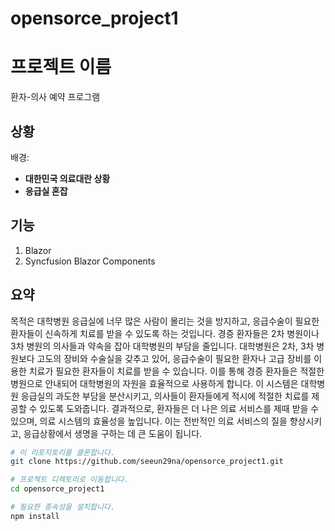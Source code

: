 ﻿# opensorce_project1

# 프로젝트 이름
환자-의사 예약 프로그램 

## 상황
배경:
- **대한민국 의료대란 상황**
- **응급실 혼잡**

## 기능
1. Blazor
2. Syncfusion Blazor Components

## 요약
목적은 대학병원 응급실에 너무 많은 사람이 몰리는 것을 방지하고, 응급수술이 필요한 환자들이 신속하게 치료를 받을 수 있도록 하는 것입니다.
경증 환자들은 2차 병원이나 3차 병원의 의사들과 약속을 잡아 대학병원의 부담을 줄입니다. 대학병원은 2차, 3차 병원보다 고도의 장비와 수술실을 갖추고 있어, 응급수술이 필요한 환자나 고급 장비를 이용한 치료가 필요한 환자들이 치료를 받을 수 있습니다. 이를 통해 경증 환자들은 적절한 병원으로 안내되어 대학병원의 자원을 효율적으로 사용하게 합니다.
이 시스템은 대학병원 응급실의 과도한 부담을 분산시키고, 의사들이 환자들에게 적시에 적절한 치료를 제공할 수 있도록 도와줍니다. 결과적으로, 환자들은 더 나은 의료 서비스를 제때 받을 수 있으며, 의료 시스템의 효율성을 높입니다. 이는 전반적인 의료 서비스의 질을 향상시키고, 응급상황에서 생명을 구하는 데 큰 도움이 됩니다.

```bash
# 이 리포지토리를 클론합니다.
git clone https://github.com/seeun29na/opensorce_project1.git

# 프로젝트 디렉토리로 이동합니다.
cd opensorce_project1

# 필요한 종속성을 설치합니다.
npm install


